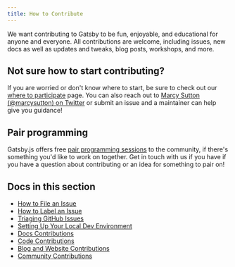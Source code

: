```yaml
---
title: How to Contribute
---
```


We want contributing to Gatsby to be fun, enjoyable, and educational for anyone and everyone. All contributions are welcome, including issues, new docs as well as updates and tweaks, blog posts, workshops, and more.

## Not sure how to start contributing?

If you are worried or don't know where to start, be sure to check out our [where to participate](/contributing/where-to-participate/) page. You can also reach out to [Marcy Sutton (@marcysutton) on Twitter](https://twitter.com/marcysutton) or submit an issue and a maintainer can help give you guidance!

## Pair programming

Gatsby.js offers free [pair programming sessions](/contributing/pair-programming/) to the community, if there's something you'd like to work on together. Get in touch with us if you have if you have a question about contributing or an idea for something to pair on!

## Docs in this section

- [How to File an Issue](/contributing/how-to-file-an-issue/)
- [How to Label an Issue](/contributing/how-to-label-an-issue/)
- [Triaging GitHub Issues](/contributing/triaging-github-issues/)
- [Setting Up Your Local Dev Environment](/contributing/setting-up-your-local-dev-environment/)
- [Docs Contributions](/contributing/docs-contributions/)
- [Code Contributions](/contributing/code-contributions/)
- [Blog and Website Contributions](/contributing/blog-and-website-contributions/)
- [Community Contributions](/contributing/community-contributions/)
